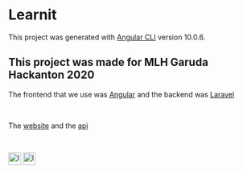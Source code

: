 # Learnit

This project was generated with [Angular CLI](https://github.com/angular/angular-cli) version 10.0.6.

## This project was made for MLH Garuda Hackanton 2020

The frontend that we use was [Angular](https://angular.io/) and the backend was [Laravel](https://laravel.com/)

<br>

The [website](https://gh2020.vincentzhangz.com/) and the [api](https://gh2020api.vincentzhangz.com/)

<br>

[<img src='https://img.shields.io/badge/-LearnIt-222222?style=flat&logo=github&logoColor=ffffff' alt='learnit-api' height='25'>](https://github.com/vincentzhangz/learnit)
[<img src='https://img.shields.io/badge/-LearnIt%20API-222222?style=flat&logo=github&logoColor=ffffff' alt='learnit-api' height='25'>](https://github.com/vincentzhangz/learnit-api)
